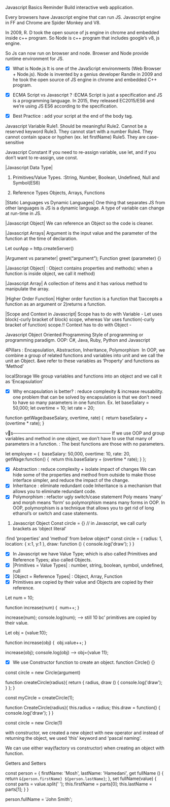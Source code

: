 Javascript Basics Reminder
Build interactive web application.

Every browsers have Javascript engine that can run JS. Javascript engine in FF and Chrome are Spider Monkey and V8.  

In 2009, R. D took the open source of js engine in chrome and embedded inside c++ program. So Node is c++ program that includes google’s v8, js engine.

So Js can now run on browser and node. Browser and Node provide runtime environment for JS.

- [x] What is Node.js It is one of the JavaScript environments (Web Browser + Node.js). Node is invented by a genius developer Randle in 2009 and he took the open source of JS engine in chrome and embedded C++ program.

- [x] ECMA Script vs Javascript ?
:ECMA Script is just a specification and JS is a programming language.
In 2015, they released EC2015/ES6 and we’re using JS ES6 according to the specification.

- [x] Best Practice : add your script at the end of the body tag.

Javascript Variable
Rule1. Should be meaningful
Rule2. Cannot be a reserved keyword
Rule3. They cannot start with a number
Rule4. They cannot contain space or hyphen (ex. let firstName)
Rule5. They are case-sensitive
 
Javascript Constant
If you need to re-assign variable, use let, and if you don’t want to re-assign, use const.


|Javascript Data Type|
1. Primitives/Value Types.
:String, Number, Boolean, Undefined, Null and Symbol(ES6)

2. Reference Types
Objects, Arrays, Functions

|Static Languages vs Dynamic Languages|
One thing that separates JS from other languages is JS is a dynamic language. A type of variable can change at run-time in JS.

|Javascript Object|
We can reference an Object so the code is cleaner.

|Javascript Arrays|
Argument is the input value and the parameter of the function at the time of declaration.


Let ourApp = http.createServer()

|Argument vs parameter|
greet(“argument”);
Function greet (parameter) {}

|Javascript Object|
: Object contains properties and methods(: when a function is inside object, we call it method)


|Javascript Array|
A collection of items and it has various method to manipulate the array.


|Higher Order Function|
Higher order function is a function that 1)accepts a function as an argument or 2)returns a function.


|Scope and Context in Javascript|
Scope has to do with Variable - Let uses block(-curly bracket of block) scope, whereas Var uses function(-curly bracket of function) scope.!!
Context has to do with Object - 


Javascript Object Oriented Programming
Style of programming or programming paradigm.
OOP: C#, Java, Ruby, Python and Javascript 

4Pillars : Encapsulation, Abstraction, Inheritance, Polymorphism
 In OOP, we combine a group of related functions and variables into unit and we call the unit an Object. &we refer to these variables as ‘Property’ and functions as ‘Method’

localStorage
We group variables and functions into an object and we call it as ‘Encapsulation’

- [x] Why encapsulation is better? : reduce complexity & increase reusability.
one problem that can be solved by encapsulation is that we don’t need to have so many parameters in one function. 
Ex. 
let baseSalary = 50,000;
let overtime = 10;
let rate = 20;

function getWage(baseSalary, overtime, rate) {    return baseSalary + (overtime * rate);
}

vs——————————————————————
If we use OOP and group variables and method in one object, we don’t have to use that many of parameters in a function.
: The best functions are those with no parameters.

let employee = {   baseSalary: 50,000,
  overtime: 10,
  rate: 20,
   getWage:function() {    return this.baseSalary + (overtime * rate);
 }
};

- [x] Abstraction : reduce complexity + isolate impact of changes
We can hide some of the properties and method from outside to make those interface simpler, and reduce the impact of the change.
- [x] Inheritance : eliminate redundant code
Inheritance is a mechanism that allows you to eliminate redundant code.
- [x] Polymorphism : refactor ugly switch/case statement
Poly means ‘many’ and morph means ‘form’ so polymorphism means many forms in OOP. In OOP, polymorphism is a technique that allows you to get rid of long ethanol’s or switch and case statements.

1. Javascript Object
Const circle = {} // in Javascript, we call curly brackets as ‘object literal’

:find ‘properties’ and ‘method’ from below object*
const circle = {
    radius: 1,
    location: {
        x:1,
        y:1
    },
    draw: function () {
        console.log('draw');
    }
}


- [x] In Javascript we have Value Type; which is also called Primitives and Reference Types; also called  Objects.
- [x] |Primitives = Value Types| : number, string, boolean, symbol, undefined, null
- [x] |Object = Reference Types| : Object, Array, Function
- [x] Primitives are copied by their value and Objects are copied by their reference.

Let num = 10;

function increase(num) {   num++;
}

increase(num);
console.log(num); —> still 10 bc’ primitives are copied by their value.

Let obj = {value:10};

function increase(obj) {   obj.value++;
}

increase(obj);
console.log(obj) —> obj={value 11};

- [x] We use Constructor function to create an object.
function Circle() {}

const circle = new Circle(argument)

<!-- Factory Function -->
<!-- :It's one way to create an object. With Factory Function, we have defined logic in one place -->
function createCircle(radius){
    return {
        radius,
        draw () {
            console.log('draw');
        }
    };
}

const myCircle = createCircle(1);
<!-- with factory function, we created an object and return the function -->

<!-- Constructor -->
<!-- Camel Notation : oneTwoThree
Pascal Notation : OneTwoThreeFour -->
<!-- :It's another pattern of creating an object. -->
function CreateCircle(radius){
    this.radius = radius;
    this.draw = function() {
        console.log('draw');
    }
}

const circle = new Circle(1)
<!-- new operator (1) creates an empty object and set this to point to the object, (3)return the function  -->
with constructor, we created a new object with new operator and instead of returning the object, we used 'this' keyword and 'pascal naming'.

We can use either way(factory vs constructor) when creating an object with function.


Getters and Setters

const person = {
    firstName: 'Mosh',
    lastName: 'Hamedani',
    get fullName () {
        return `&{person.firstName} ${person.lastName}`;
        },
    set fullName(value) {
        const parts = value.split(' ');
        this.firstName = parts[0];
        this.lastName = parts[1];
    }
    }

person.fullName = 'John Smith';






























